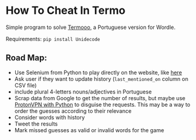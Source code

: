 # How To Cheat In Termo

Simple program to solve [Termooo](https://newsbeezer.com/portugaleng/wordle-becomes-viral-and-there-is-already-a-portuguese-version-term-ooo/), a Portuguese version for Wordle.

Requirements: `pip install Unidecode`

Road Map:
-------

+ Use Selenium from Python to play directly on the website, like [here](https://stackoverflow.com/questions/30615157/sending-javascript-command-from-python-shell) 
+ Ask user if they want to update history (`last_mentioned_on` column on CSV file)
+ include plural 4-letters nouns/adjectives in Portuguese 
+ Scrap data from Google to get the number of results, but maybe use [ProtonVPN with Python](https://pypi.org/project/protonvpn-cli/) to disguise the requests. This may be a way to order the guesses according to their relevance
+ Consider words with history
+ Tweet the results
+ Mark missed guesses as valid or invalid words for the game
